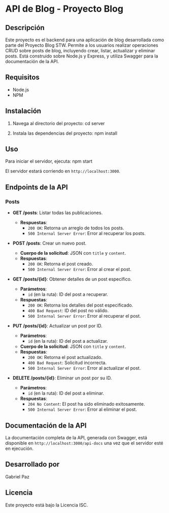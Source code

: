 # API de Blog - Proyecto Blog

## Descripción
Este proyecto es el backend para una aplicación de blog desarrollada como parte del Proyecto Blog STW. Permite a los usuarios realizar operaciones CRUD sobre posts de blog, incluyendo crear, listar, actualizar y eliminar posts. Está construido sobre Node.js y Express, y utiliza Swagger para la documentación de la API.

## Requisitos
- Node.js
- NPM

## Instalación
1. Navega al directorio del proyecto:
cd server


2. Instala las dependencias del proyecto:
npm install


## Uso
Para iniciar el servidor, ejecuta:
npm start

El servidor estará corriendo en `http://localhost:3000`.

## Endpoints de la API

### Posts

- **GET /posts**: Listar todas las publicaciones.
  - **Respuestas**:
    - `200 OK`: Retorna un arreglo de todos los posts.
    - `500 Internal Server Error`: Error al recuperar los posts.

- **POST /posts**: Crear un nuevo post.
  - **Cuerpo de la solicitud**: JSON con `title` y `content`.
  - **Respuestas**:
    - `200 OK`: Retorna el post creado.
    - `500 Internal Server Error`: Error al crear el post.

- **GET /posts/{id}**: Obtener detalles de un post específico.
  - **Parámetros**:
    - `id` (en la ruta): ID del post a recuperar.
  - **Respuestas**:
    - `200 OK`: Retorna los detalles del post especificado.
    - `400 Bad Request`: ID del post no válido.
    - `500 Internal Server Error`: Error al recuperar el post.

- **PUT /posts/{id}**: Actualizar un post por ID.
  - **Parámetros**:
    - `id` (en la ruta): ID del post a actualizar.
  - **Cuerpo de la solicitud**: JSON con `title` y `content`.
  - **Respuestas**:
    - `200 OK`: Retorna el post actualizado.
    - `400 Bad Request`: Solicitud incorrecta.
    - `500 Internal Server Error`: Error al actualizar el post.

- **DELETE /posts/{id}**: Eliminar un post por su ID.
  - **Parámetros**:
    - `id` (en la ruta): ID del post a eliminar.
  - **Respuestas**:
    - `204 No Content`: El post ha sido eliminado exitosamente.
    - `500 Internal Server Error`: Error al eliminar el post.

## Documentación de la API

La documentación completa de la API, generada con Swagger, está disponible en `http://localhost:3000/api-docs` una vez que el servidor esté en ejecución.

## Desarrollado por

Gabriel Paz

## Licencia

Este proyecto está bajo la Licencia ISC.
